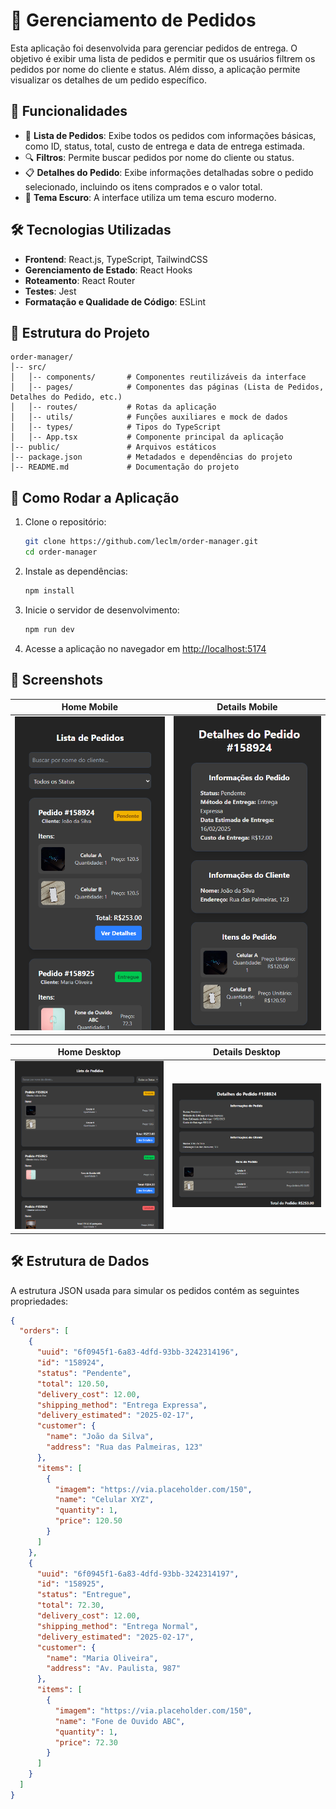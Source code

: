 
# 📢 Gerenciamento de Pedidos

Esta aplicação foi desenvolvida para gerenciar pedidos de entrega. O objetivo é exibir uma lista de pedidos e permitir que os usuários filtrem os pedidos por nome do cliente e status. Além disso, a aplicação permite visualizar os detalhes de um pedido específico.

## 🚀 Funcionalidades

- 📝 **Lista de Pedidos**: Exibe todos os pedidos com informações básicas, como ID, status, total, custo de entrega e data de entrega estimada.
- 🔍 **Filtros**: Permite buscar pedidos por nome do cliente ou status.
- 📋 **Detalhes do Pedido**: Exibe informações detalhadas sobre o pedido selecionado, incluindo os itens comprados e o valor total.
- 🌙 **Tema Escuro**: A interface utiliza um tema escuro moderno.

## 🛠️ Tecnologias Utilizadas

- **Frontend**: React.js, TypeScript, TailwindCSS
- **Gerenciamento de Estado**: React Hooks
- **Roteamento**: React Router
- **Testes**: Jest
- **Formatação e Qualidade de Código**: ESLint

## 📂 Estrutura do Projeto

```
order-manager/
│-- src/
│   │-- components/       # Componentes reutilizáveis da interface
│   │-- pages/            # Componentes das páginas (Lista de Pedidos, Detalhes do Pedido, etc.)
│   │-- routes/           # Rotas da aplicação
│   │-- utils/            # Funções auxiliares e mock de dados
│   │-- types/            # Tipos do TypeScript
│   │-- App.tsx           # Componente principal da aplicação
│-- public/               # Arquivos estáticos
│-- package.json          # Metadados e dependências do projeto
│-- README.md             # Documentação do projeto
```

## 🎯 Como Rodar a Aplicação

1. Clone o repositório:
   ```sh
   git clone https://github.com/leclm/order-manager.git
   cd order-manager
   ```

2. Instale as dependências:
   ```sh
   npm install
   ```

3. Inicie o servidor de desenvolvimento:
   ```sh
   npm run dev
   ```

4. Acesse a aplicação no navegador em [http://localhost:5174](http://localhost:5174)


## 📸 Screenshots

| Home Mobile | Details Mobile
|-----------|-------------|
| ![Home Mobile](src/assets/home-mobile.png) | ![Details Mobile](src/assets/details-mobile.png) |

| Home Desktop | Details Desktop
|-----------|-------------|
| ![Home Desktop](src/assets/home-desk.png) | ![Details Desktop](src/assets/details-desk.png) |


## 🛠️ Estrutura de Dados

A estrutura JSON usada para simular os pedidos contém as seguintes propriedades:

```json
{
  "orders": [
    {
      "uuid": "6f0945f1-6a83-4dfd-93bb-3242314196",
      "id": "158924",
      "status": "Pendente",
      "total": 120.50,
      "delivery_cost": 12.00,
      "shipping_method": "Entrega Expressa",
      "delivery_estimated": "2025-02-17",
      "customer": {
        "name": "João da Silva",
        "address": "Rua das Palmeiras, 123"
      },
      "items": [
        {
          "imagem": "https://via.placeholder.com/150",
          "name": "Celular XYZ",
          "quantity": 1,
          "price": 120.50
        }
      ]
    },
    {
      "uuid": "6f0945f1-6a83-4dfd-93bb-3242314197",
      "id": "158925",
      "status": "Entregue",
      "total": 72.30,
      "delivery_cost": 12.00,
      "shipping_method": "Entrega Normal",
      "delivery_estimated": "2025-02-17",
      "customer": {
        "name": "Maria Oliveira",
        "address": "Av. Paulista, 987"
      },
      "items": [
        {
          "imagem": "https://via.placeholder.com/150",
          "name": "Fone de Ouvido ABC",
          "quantity": 1,
          "price": 72.30
        }
      ]
    }
  ]
}
```
